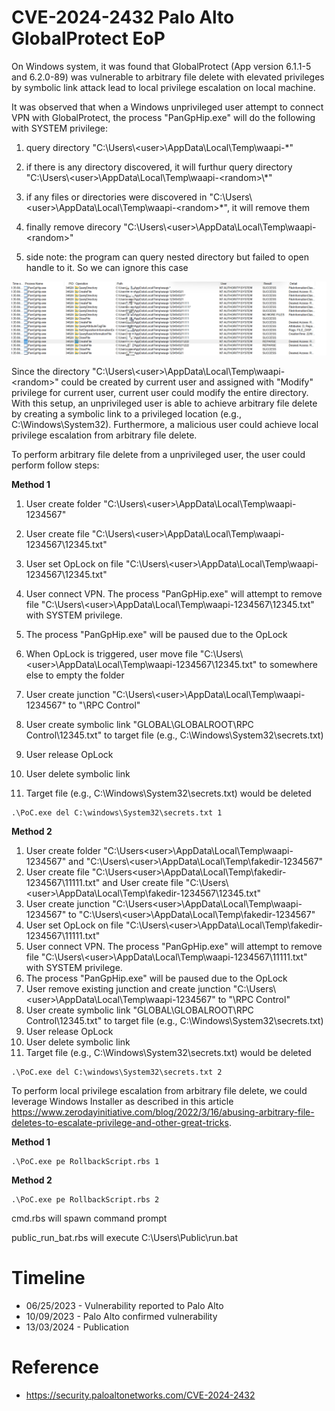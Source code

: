 # CVE-2024-2432 Palo Alto GlobalProtect EoP

On Windows system, it was found that GlobalProtect (App version 6.1.1-5 and 6.2.0-89) was vulnerable to arbitrary file delete with elevated privileges by symbolic link attack lead to local privilege escalation on local machine.

It was observed that when a Windows unprivileged user attempt to connect VPN with GlobalProtect, the process "PanGpHip.exe" will do the following with SYSTEM privilege:

1. query directory "C:\Users\\\<user>\AppData\Local\Temp\waapi-*"

2. if there is any directory discovered, it will furthur query directory "C:\Users\\\<user>\AppData\Local\Temp\waapi-\<random>\\*"

3. if any files or directories were discovered in "C:\Users\\\<user>\AppData\Local\Temp\waapi-\<random>\*", it will remove them

4. finally remove direcory "C:\Users\\\<user>\AppData\Local\Temp\waapi-\<random>"

5. side note: the program can query nested directory but failed to open handle to it. So we can ignore this case

![Fig1](img/Fig1.PNG)

Since the directory "C:\Users\\\<user>\AppData\Local\Temp\waapi-\<random>" could be created by current user and assigned with "Modify" privilege for current user, current user could modify the entire directory. With this setup, an unprivileged user is able to achieve arbitrary file delete by creating a symbolic link to a privileged location (e.g., C:\Windows\System32). Furthermore, a malicious user could achieve local privilege escalation from arbitrary file delete.

To perform arbitrary file delete from a unprivileged user, the user could perform follow steps:

**Method 1**

1. User create folder "C:\Users\\\<user>\AppData\Local\Temp\waapi-1234567"

2. User create file "C:\Users\\\<user>\AppData\Local\Temp\waapi-1234567\12345.txt"

3. User set OpLock on file "C:\Users\\\<user>\AppData\Local\Temp\waapi-1234567\12345.txt"

4. User connect VPN. The process "PanGpHip.exe" will attempt to remove file "C:\Users\\\<user>\AppData\Local\Temp\waapi-1234567\12345.txt" with SYSTEM privilege. 

5. The process "PanGpHip.exe" will be paused due to the OpLock

6. When OpLock is triggered, user move file "C:\Users\\\<user>\AppData\Local\Temp\waapi-1234567\12345.txt" to somewhere else to empty the folder

7. User create junction "C:\Users\\\<user>\AppData\Local\Temp\waapi-1234567" to "\RPC Control"

8. User create symbolic link "GLOBAL\GLOBALROOT\RPC Control\12345.txt" to target file (e.g., C:\Windows\System32\secrets.txt)

9. User release OpLock

10. User delete symbolic link

11. Target file (e.g., C:\Windows\System32\secrets.txt) would be deleted

```
.\PoC.exe del C:\windows\System32\secrets.txt 1
```

**Method 2**

1. User create folder "C:\Users\<user>\AppData\Local\Temp\waapi-1234567" and "C:\Users\\\<user>\AppData\Local\Temp\fakedir-1234567"
2. User create file "C:\Users\<user>\AppData\Local\Temp\fakedir-1234567\11111.txt" and User create file "C:\Users\\\<user>\AppData\Local\Temp\fakedir-1234567\12345.txt"
3. User create junction "C:\Users\<user>\AppData\Local\Temp\waapi-1234567" to "C:\Users\\\<user>\AppData\Local\Temp\fakedir-1234567"
4. User set OpLock on file "C:\Users\\\<user>\AppData\Local\Temp\fakedir-1234567\11111.txt"
5. User connect VPN. The process "PanGpHip.exe" will attempt to remove file "C:\Users\\\<user>\AppData\Local\Temp\waapi-1234567\11111.txt" with SYSTEM privilege. 
6. The process "PanGpHip.exe" will be paused due to the OpLock
7. User remove existing junction and create junction "C:\Users\\\<user>\AppData\Local\Temp\waapi-1234567" to "\RPC Control"
8. User create symbolic link "GLOBAL\GLOBALROOT\RPC Control\12345.txt" to target file (e.g., C:\Windows\System32\secrets.txt)
9. User release OpLock
10. User delete symbolic link
11. Target file (e.g., C:\Windows\System32\secrets.txt) would be deleted

```
.\PoC.exe del C:\windows\System32\secrets.txt 2
```



To perform local privilege escalation from arbitrary file delete, we could leverage Windows Installer as described in this article https://www.zerodayinitiative.com/blog/2022/3/16/abusing-arbitrary-file-deletes-to-escalate-privilege-and-other-great-tricks.

**Method 1**

```
.\PoC.exe pe RollbackScript.rbs 1
```

**Method 2**

```
.\PoC.exe pe RollbackScript.rbs 2
```



cmd.rbs will spawn command prompt

public_run_bat.rbs will execute C:\Users\Public\run.bat




# Timeline

- 06/25/2023 - Vulnerability reported to Palo Alto
- 10/09/2023 - Palo Alto confirmed vulnerability 
- 13/03/2024 - Publication



# Reference

- https://security.paloaltonetworks.com/CVE-2024-2432